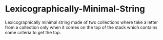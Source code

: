 # Lexicographically-Minimal-String
Lexicographically minimal string made of two collections where take a letter from a collection only when it comes on the top of the stack which contains some criteria to get the top.
